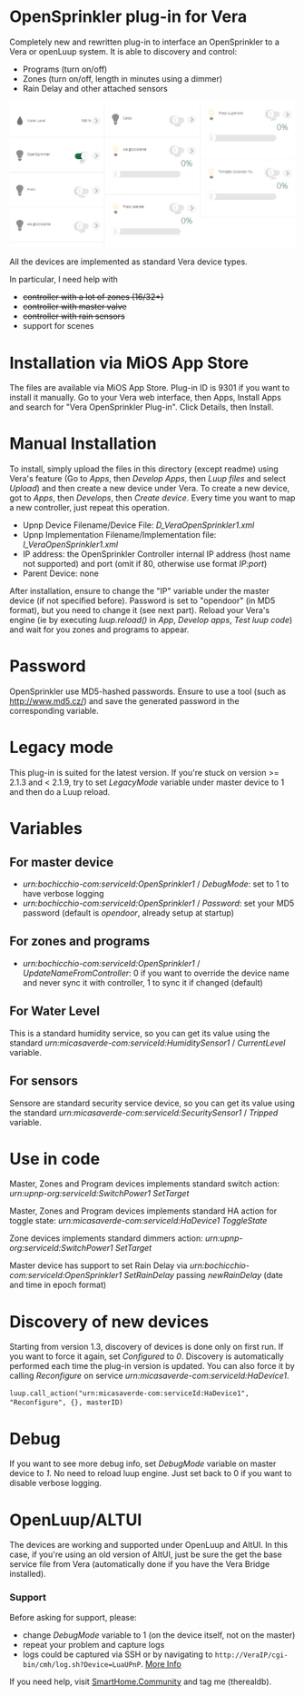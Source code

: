 # OpenSprinkler plug-in for Vera
Completely new and rewritten plug-in to interface an OpenSprinkler to a Vera or openLuup system.
It is able to discovery and control:
- Programs (turn on/off)
- Zones (turn on/off, length in minutes using a dimmer)
- Rain Delay and other attached sensors

![File](file.png)

All the devices are implemented as standard Vera device types.

In particular, I need help with
- ~~controller with a lot of zones (16/32+)~~
- ~~controller with master valve~~
- ~~controller with rain sensors~~
- support for scenes

# Installation via MiOS App Store
The files are available via MiOS App Store. Plug-in ID is 9301 if you want to install it manually.
Go to your Vera web interface, then Apps, Install Apps and search for "Vera OpenSprinkler Plug-in". Click Details, then Install.

# Manual Installation
To install, simply upload the files in this directory (except readme) using Vera's feature (Go to *Apps*, then *Develop Apps*, then *Luup files* and select *Upload*) and then create a new device under Vera.
To create a new device, got to *Apps*, then *Develops*, then *Create device*.
Every time you want to map a new controller, just repeat this operation.

- Upnp Device Filename/Device File: *D_VeraOpenSprinkler1.xml*
- Upnp Implementation Filename/Implementation file: *I_VeraOpenSprinkler1.xml*
- IP address: the OpenSprinkler Controller internal IP address (host name not supported) and port (omit if 80, otherwise use format *IP:port*)
- Parent Device: none

After installation, ensure to change the "IP" variable under the master device (if not specified before).
Password is set to "opendoor" (in MD5 format), but you need to change it (see next part).
Reload your Vera's engine (ie by executing *luup.reload()* in *App*, *Develop apps*, *Test luup code*) and wait for you zones and programs to appear.

# Password
OpenSprinkler use MD5-hashed passwords. Ensure to use a tool (such as http://www.md5.cz/) and save the generated password in the corresponding variable.

# Legacy mode
This plug-in is suited for the latest version. If you're stuck on version >= 2.1.3 and < 2.1.9, try to set *LegacyMode* variable under master device to 1 and then do a Luup reload.

# Variables
## For master device
- *urn:bochicchio-com:serviceId:OpenSprinkler1* / *DebugMode*: set to 1 to have verbose logging
- *urn:bochicchio-com:serviceId:OpenSprinkler1* / *Password*: set your MD5 password (default is *opendoor*, already setup at startup)

## For zones and programs
- *urn:bochicchio-com:serviceId:OpenSprinkler1* / *UpdateNameFromController*: 0 if you want to override the device name and never sync it with controller, 1 to sync it if changed (default)

## For Water Level
This is a standard humidity service, so you can get its value using the standard *urn:micasaverde-com:serviceId:HumiditySensor1* / *CurrentLevel* variable.

## For sensors
Sensore are standard security service device, so you can get its value using the standard *urn:micasaverde-com:serviceId:SecuritySensor1* / *Tripped* variable.

# Use in code
Master, Zones and Program devices implements standard switch action: *urn:upnp-org:serviceId:SwitchPower1 SetTarget*

Master, Zones and Program devices implements standard HA action for toggle state: *urn:micasaverde-com:serviceId:HaDevice1 ToggleState*

Zone devices implements standard dimmers action: *urn:upnp-org:serviceId:SwitchPower1 SetTarget*

Master device has support to set Rain Delay via *urn:bochicchio-com:serviceId:OpenSprinkler1 SetRainDelay* passing *newRainDelay* (date and time in epoch format)

# Discovery of new devices
Starting from version 1.3, discovery of devices is done only on first run. If you want to force it again, set *Configured* to *0*.
Discovery is automatically performed each time the plug-in version is updated.
You can also force it by calling *Reconfigure* on service *urn:micasaverde-com:serviceId:HaDevice1*.

```
luup.call_action("urn:micasaverde-com:serviceId:HaDevice1", "Reconfigure", {}, masterID)
```

# Debug
If you want to see more debug info, set *DebugMode* variable on master device to *1*. No need to reload luup engine. Just set back to 0 if you want to disable verbose logging.

# OpenLuup/ALTUI
The devices are working and supported under OpenLuup and AltUI. In this case, if you're using an old version of AltUI, just be sure the get the base service file from Vera (automatically done if you have the Vera Bridge installed).

### Support
Before asking for support, please:
 - change *DebugMode* variable to 1 (on the device itself, not on the master)
 - repeat your problem and capture logs
 - logs could be captured via SSH or by navigating to `http://VeraIP/cgi-bin/cmh/log.sh?Device=LuaUPnP`. [More Info](http://wiki.micasaverde.com/index.php/Logs)

If you need help, visit [SmartHome.Community](https://smarthome.community/) and tag me (therealdb).